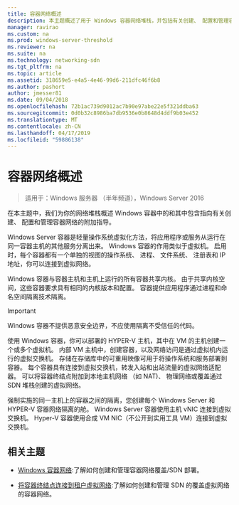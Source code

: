 ```yaml
---
title: 容器网络概述
description: 本主题概述了用于 Windows 容器网络堆栈，并包括有关创建、 配置和管理容器网络的附加指导的链接。
manager: ravirao
ms.custom: na
ms.prod: windows-server-threshold
ms.reviewer: na
ms.suite: na
ms.technology: networking-sdn
ms.tgt_pltfrm: na
ms.topic: article
ms.assetid: 318659e5-e4a5-4e46-99d6-211dfc46f6b8
ms.author: pashort
author: jmesser81
ms.date: 09/04/2018
ms.openlocfilehash: 72b1ac739d9012ac7b90e97abe22e5f321ddba63
ms.sourcegitcommit: 0d0b32c8986ba7db9536e0b8648d4ddf9b03e452
ms.translationtype: MT
ms.contentlocale: zh-CN
ms.lasthandoff: 04/17/2019
ms.locfileid: "59886138"
---
```

# <a name="container-networking-overview"></a>容器网络概述

>适用于：Windows 服务器 （半年频道），Windows Server 2016

在本主题中，我们为你的网络堆栈概述 Windows 容器中的和其中包含指向有关创建、 配置和管理容器网络的附加指导。

Windows Server 容器是轻量操作系统虚拟化方法，将应用程序或服务从运行在同一容器主机的其他服务分离出来。 Windows 容器的作用类似于虚拟机。 启用时，每个容器都有一个单独的视图的操作系统、 进程、 文件系统、 注册表和 IP 地址，你可以连接到虚拟网络。 

Windows 容器与容器主机和主机上运行的所有容器共享内核。 由于共享内核空间，这些容器要求具有相同的内核版本和配置。 容器提供应用程序通过进程和命名空间隔离技术隔离。

>[!IMPORTANT]
>Windows 容器不提供恶意安全边界，不应使用隔离不受信任的代码。 

使用 Windows 容器，你可以部署的 HYPER-V 主机，其中在 VM 的主机创建一个或多个虚拟机。 内部 VM 主机中，创建容器，以及网络访问是通过虚拟机内运行的虚拟交换机。 存储在存储库中的可重用映像可用于将操作系统和服务部署到容器。 每个容器具有连接到虚拟交换机，转发入站和出站流量的虚拟网络适配器。 可以将容器终结点附加到本地主机网络 （如 NAT)、 物理网络或覆盖通过 SDN 堆栈创建的虚拟网络。

强制实施的同一主机上的容器之间的隔离，您创建每个 Windows Server 和 HYPER-V 容器网络隔离的舱。 Windows Server 容器使用主机 vNIC 连接到虚拟交换机。 Hyper-V 容器使用合成 VM NIC（不公开到实用工具 VM）连接到虚拟交换机。 

## <a name="related-topics"></a>相关主题 

- [Windows 容器网络](https://docs.microsoft.com/virtualization/windowscontainers/container-networking/architecture):了解如何创建和管理容器网络覆盖/SDN 部署。

- [将容器终结点连接到租户虚拟网络](../../manage/Connect-container-endpoints-to-a-Tenant-Virtual-Network.md):了解如何创建和管理 SDN 的覆盖虚拟网络的容器网络。 